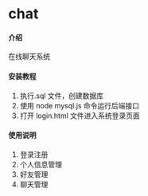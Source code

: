 # chat

#### 介绍

在线聊天系统

#### 安装教程

1.  执行.sql 文件，创建数据库
2.  使用 node mysql.js 命令运行后端接口
3.  打开 login.html 文件进入系统登录页面

#### 使用说明

1.  登录注册
2.  个人信息管理
3.  好友管理
4.  聊天管理
